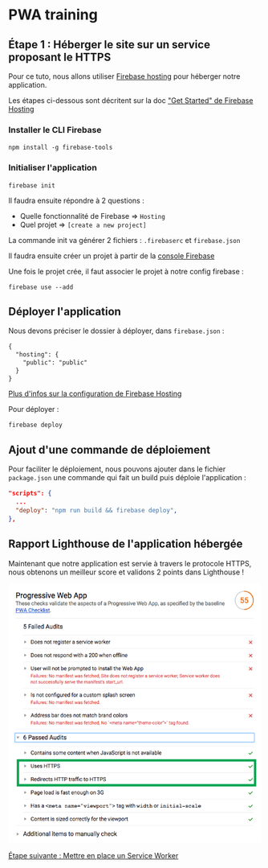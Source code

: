 # PWA training

## Étape 1 : Héberger le site sur un service proposant le HTTPS

Pour ce tuto, nous allons utiliser [Firebase hosting](https://firebase.google.com/docs/hosting/) pour héberger notre application.

Les étapes ci-dessous sont décritent sur la doc ["Get Started" de Firebase Hosting](https://firebase.google.com/docs/hosting/quickstart)

### Installer le CLI Firebase

```
npm install -g firebase-tools
```

### Initialiser l'application

```
firebase init
```

Il faudra ensuite répondre à 2 questions : 
* Quelle fonctionnalité de Firebase => `Hosting`
* Quel projet => `[create a new project]`

La commande init va générer 2 fichiers : `.firebaserc` et `firebase.json` 

Il faudra ensuite créer un projet à partir de la [console Firebase](https://console.firebase.google.com)

Une fois le projet crée, il faut associer le projet à notre config firebase :

```
firebase use --add
```

## Déployer l'application

Nous devons préciser le dossier à déployer, dans `firebase.json` :

```
{
  "hosting": {
    "public": "public"
  }
}
```

[Plus d'infos sur la configuration de Firebase Hosting](https://firebase.google.com/docs/hosting/url-redirects-rewrites)

Pour déployer :

```
firebase deploy
```

## Ajout d'une commande de déploiement

Pour faciliter le déploiement, nous pouvons ajouter dans le fichier `package.json` une commande qui fait un build puis déploie l'application :

```json
"scripts": {
  ...
  "deploy": "npm run build && firebase deploy",
},
```

## Rapport Lighthouse de l'application hébergée

Maintenant que notre application est servie à travers le protocole HTTPS, nous obtenons un meilleur score et validons 2 points dans Lighthouse !

![](images/lighthouse-firebase.png)

[Étape suivante : Mettre en place un Service Worker](https://github.com/makinacorpus/pwa-training/blob/master/02-service-worker.md)